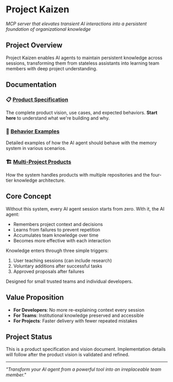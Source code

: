 # Project Kaizen

*MCP server that elevates transient AI interactions into a persistent foundation of organizational knowledge*

## Project Overview

Project Kaizen enables AI agents to maintain persistent knowledge across sessions, transforming them from stateless assistants into learning team members with deep project understanding.

## Documentation

### 📋 [Product Specification](./project-kaizen-product-specification.md)
The complete product vision, use cases, and expected behaviors. **Start here** to understand what we're building and why.

### 📖 [Behavior Examples](./behavior-examples.md)
Detailed examples of how the AI agent should behave with the memory system in various scenarios.

### 🏗️ [Multi-Project Products](./multi-project-products.md)
How the system handles products with multiple repositories and the four-tier knowledge architecture.

## Core Concept

Without this system, every AI agent session starts from zero. With it, the AI agent:
- Remembers project context and decisions
- Learns from failures to prevent repetition
- Accumulates team knowledge over time
- Becomes more effective with each interaction

Knowledge enters through three simple triggers:
1. User teaching sessions (can include research)
2. Voluntary additions after successful tasks
3. Approved proposals after failures

Designed for small trusted teams and individual developers.

## Value Proposition

- **For Developers**: No more re-explaining context every session
- **For Teams**: Institutional knowledge preserved and accessible
- **For Projects**: Faster delivery with fewer repeated mistakes

## Project Status

This is a product specification and vision document. Implementation details will follow after the product vision is validated and refined.

---

*"Transform your AI agent from a powerful tool into an irreplaceable team member."*